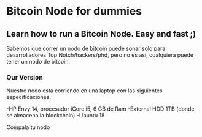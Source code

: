 # Bitcoin Node for dummies
## Learn how to run a Bitcoin Node. Easy and fast ;)
Sabemos que correr un nodo de bitcoin puede sonar solo para desarrolladores Top Notch/hackers/phd, pero no es asi; cualquiera puede tener un nodo de bitcoin. 

### Our Version
Nuestro nodo esta corriendo en una laptop con las siguientes especificaciones:

-HP Envy 14, procesador iCore i5, 6 GB de Ram 
-External HDD 1TB (donde se almacena la blockchain)
-Ubuntu 18

Compala tu nodo


